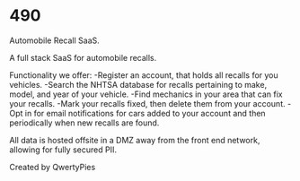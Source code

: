 # 490
Automobile Recall SaaS.

A full stack SaaS for automobile recalls.

Functionality we offer:
-Register an account, that holds all recalls for you vehicles.
-Search the NHTSA database for recalls pertaining to make, model, and year of your vehicle.
-Find mechanics in your area that can fix your recalls.
-Mark your recalls fixed, then delete them from your account.
-Opt in for email notifications for cars added to your account and then periodically when new recalls are found.

All data is hosted offsite in a DMZ away from the front end network, allowing for fully secured PII.

Created by QwertyPies
